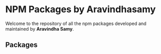 # NPM Packages by Aravindhasamy

Welcome to the repository of all the npm packages developed and maintained by **Aravindha Samy**.

## Packages
